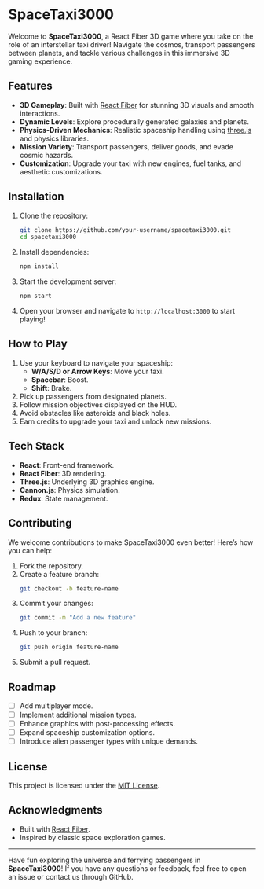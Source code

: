 # SpaceTaxi3000

Welcome to **SpaceTaxi3000**, a React Fiber 3D game where you take on the role of an interstellar taxi driver! Navigate the cosmos, transport passengers between planets, and tackle various challenges in this immersive 3D gaming experience.

## Features

- **3D Gameplay**: Built with [React Fiber](https://docs.pmnd.rs/react-three-fiber/getting-started/introduction) for stunning 3D visuals and smooth interactions.
- **Dynamic Levels**: Explore procedurally generated galaxies and planets.
- **Physics-Driven Mechanics**: Realistic spaceship handling using [three.js](https://threejs.org/) and physics libraries.
- **Mission Variety**: Transport passengers, deliver goods, and evade cosmic hazards.
- **Customization**: Upgrade your taxi with new engines, fuel tanks, and aesthetic customizations.

## Installation

1. Clone the repository:
   ```bash
   git clone https://github.com/your-username/spacetaxi3000.git
   cd spacetaxi3000
   ```

2. Install dependencies:
   ```bash
   npm install
   ```

3. Start the development server:
   ```bash
   npm start
   ```

4. Open your browser and navigate to `http://localhost:3000` to start playing!

## How to Play

1. Use your keyboard to navigate your spaceship:
   - **W/A/S/D or Arrow Keys**: Move your taxi.
   - **Spacebar**: Boost.
   - **Shift**: Brake.
2. Pick up passengers from designated planets.
3. Follow mission objectives displayed on the HUD.
4. Avoid obstacles like asteroids and black holes.
5. Earn credits to upgrade your taxi and unlock new missions.

## Tech Stack

- **React**: Front-end framework.
- **React Fiber**: 3D rendering.
- **Three.js**: Underlying 3D graphics engine.
- **Cannon.js**: Physics simulation.
- **Redux**: State management.

## Contributing

We welcome contributions to make SpaceTaxi3000 even better! Here’s how you can help:

1. Fork the repository.
2. Create a feature branch:
   ```bash
   git checkout -b feature-name
   ```
3. Commit your changes:
   ```bash
   git commit -m "Add a new feature"
   ```
4. Push to your branch:
   ```bash
   git push origin feature-name
   ```
5. Submit a pull request.

## Roadmap

- [ ] Add multiplayer mode.
- [ ] Implement additional mission types.
- [ ] Enhance graphics with post-processing effects.
- [ ] Expand spaceship customization options.
- [ ] Introduce alien passenger types with unique demands.

## License

This project is licensed under the [MIT License](LICENSE).

## Acknowledgments

- Built with [React Fiber](https://docs.pmnd.rs/react-three-fiber/getting-started/introduction).
- Inspired by classic space exploration games.

---

Have fun exploring the universe and ferrying passengers in **SpaceTaxi3000**! If you have any questions or feedback, feel free to open an issue or contact us through GitHub.

